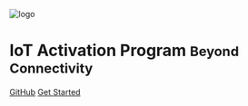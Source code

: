 <!-- _coverpage.md -->

![logo](https://www.telefonica.com/telefonica-theme/images/dFront/modules/mod_footer/logo_telefonica_azul.png)

# IoT Activation Program <small>Beyond Connectivity</small>



[GitHub](https://github.com/telefonicaid/iot-activation)
[Get Started](https://telefonicaid.github.io/iot-activation/)
